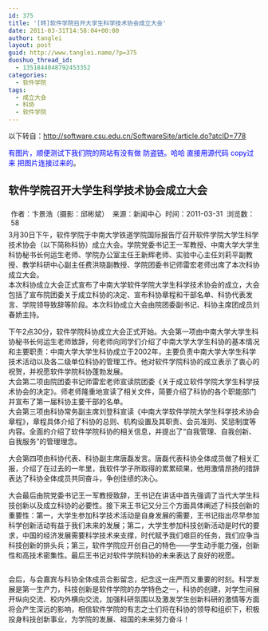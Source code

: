 ```yaml
---
id: 375
title: '[转]软件学院召开大学生科学技术协会成立大会'
date: 2011-03-31T14:58:04+00:00
author: tanglei
layout: post
guid: http://www.tanglei.name/?p=375
duoshuo_thread_id:
  - 1351844048792453352
categories:
  - 软件学院
tags:
  - 成立大会
  - 科协
  - 软件学院
---
```

以下转自：http://software.csu.edu.cn/SoftwareSite/article.do?atcID=778
  
 <span style="color: #0000ff;">有图片，顺便测试下我们院的网站有没有做 防盗链。哈哈 直接用源代码 copy过来 把图片连接过来的</span>。

## 软件学院召开大学生科学技术协会成立大会

<div id="articleInfo" style="padding: 5px;">
  作者：卞景浩（摄影：邱彬斌）  来源：新闻中心  时间：2011-03-31  浏览数：58
</div>

<div id="articleText">
  3月30日下午，软件学院于中南大学铁道学院国际报告厅召开软件学院大学生科学技术协会（以下简称科协）成立大会。学院党委书记王一军教授、中南大学大学生科协秘书长何运生老师、学院办公室主任王新辉老师、实验中心主任刘莉平副教授、教学科研中心副主任费洪晓副教授、学院团委书记师雷宏老师出席了本次科协成立大会。<br /> 本次科协成立大会正式宣布了中南大学软件学院大学生科学技术协会的成立，大会包括了宣布院团委关于成立科协的决定、宣布科协章程和干部名单、科协代表发言、学院领导致辞等阶段。本次科协成立大会由院团委副书记、科协主席团成员刘春娇主持。</p> 
  
  <p>
    <img src="http://software.csu.edu.cn/SoftwareSite/UploadFiles/ArticleImages/1301501233749000.JPG" alt="" /><br /> 下午2点30分，软件学院科协成立大会正式开始。大会第一项由中南大学大学生科协秘书长何运生老师致辞，何老师向同学们介绍了中南大学大学生科协的基本情况和主要职责：中南大学大学生科协成立于2002年，主要负责中南大学大学生科学技术活动以及各二级单位科协的管理工作。他对软件学院科协的成立表示了衷心的祝贺，并祝愿软件学院科协蓬勃发展。<br /> 大会第二项由院团委书记师雷宏老师宣读院团委《关于成立软件学院大学生科学技术协会的决定》。师老师隆重地宣读了相关文件，简要介绍了科协的各个职能部门并宣布了第一届科协主要干部的名单。<br /> 大会第三项由科协常务副主席刘登科宣读《中南大学软件学院大学生科学技术协会章程》，章程具体介绍了科协的总则、机构设置及其职责、会员准则、奖惩制度等内容。全面的介绍了软件学院科协的相关信息，并提出了“自我管理、自我创新、自我服务”的管理理念。
  </p>
  
  <p>
    <img src="http://software.csu.edu.cn/SoftwareSite/UploadFiles/ArticleImages/1301501263702001.JPG" alt="" /><br /> 大会第四项由科协代表、科协副主席唐磊发言。唐磊代表科协全体成员做了相关汇报，介绍了在过去的一年里，我软件学子所取得的累累硕果，他用激情昂扬的措辞表达了科协全体成员共同奋斗，争创佳绩的决心。
  </p>
  
  <p>
    <img src="http://software.csu.edu.cn/SoftwareSite/UploadFiles/ArticleImages/1301501284593002.JPG" alt="" /><br /> 大会最后由院党委书记王一军教授致辞，王书记在讲话中首先强调了当代大学生科技创新以及成立科协的必要性。接下来王书记又分三个方面具体阐述了科技创新的重要性：第一，大学生参加科学技术活动是自身发展的需要，王书记指出尽早参加科学创新活动有益于我们未来的发展；第二，大学生参加科技创新活动是时代的要求，中国的经济发展需要科学技术来支撑，时代赋予我们艰巨的任务，我们应争当科技创新的排头兵；第三，软件学院应开创自己的特色——学生动手能力强，创新性和高技术密集性。最后王书记对软件学院科协的未来表达了良好的祝愿。
  </p>
  
  <p style="text-align: center;">
    <span style="display: none;"> </span><span style="display: none;"> </span><span style="display: none;"> </span><span style="display: none;"> </span><img src="http://software.csu.edu.cn/SoftwareSite/UploadFiles/ArticleImages/1301501303936003.JPG" alt="" /><span style="display: none;"> </span><span style="display: none;"> </span><span style="display: none;"> </span><span style="display: none;"> </span>
  </p>
  
  <p>
    会后，与会嘉宾与科协全体成员合影留念，纪念这一庄严而又重要的时刻。科学发展是第一生产力，科技创新是软件学院的办学特色之一，科协的创建，对学生间展开纵向交流、校内外横向交流，加强科研氛围以及激发学生创新科研的激情等方面将会产生深远的影响，相信软件学院的有志之士们将在科协的领导和组织下，积极投身科技创新事业，为学院的发展、祖国的未来努力奋斗！
  </p>
</div>
